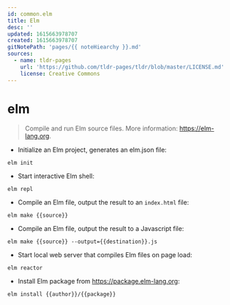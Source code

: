 ```yaml
---
id: common.elm
title: Elm
desc: ''
updated: 1615663978707
created: 1615663978707
gitNotePath: 'pages/{{ noteHiearchy }}.md'
sources:
  - name: tldr-pages
    url: 'https://github.com/tldr-pages/tldr/blob/master/LICENSE.md'
    license: Creative Commons
---
```

# elm

> Compile and run Elm source files.
> More information: <https://elm-lang.org>.

- Initialize an Elm project, generates an elm.json file:

`elm init`

- Start interactive Elm shell:

`elm repl`

- Compile an Elm file, output the result to an `index.html` file:

`elm make {{source}}`

- Compile an Elm file, output the result to a Javascript file:

`elm make {{source}} --output={{destination}}.js`

- Start local web server that compiles Elm files on page load:

`elm reactor`

- Install Elm package from <https://package.elm-lang.org>:

`elm install {{author}}/{{package}}`


